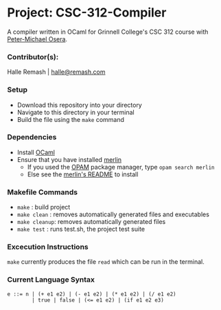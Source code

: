#   Project: CSC-312-Compiler 
A compiler written in OCaml for Grinnell College's CSC 312 course with [Peter-Michael Osera](https://github.com/psosera).

### Contributor(s): 
Halle Remash | halle@remash.com

### Setup 
- Download this repository into your directory
- Navigate to this directory in your terminal
- Build the file using the `make` command 

### Dependencies
- Install [OCaml](https://ocaml.org/docs/install.html)
- Ensure that you have installed [merlin](https://opam.ocaml.org/packages/merlin/)
  - If you used the [OPAM](https://opam.ocaml.org/) package manager, type `opam search merlin`
  - Else see the [merlin's README](https://github.com/ocaml/merlin) to install
      
### Makefile Commands
- `make`        : build project 
- `make clean`  : removes automatically generated files and executables
- `make cleanup`: removes automatically generated files
- `make test`   : runs test.sh, the project test suite

### Excecution Instructions
`make` currently produces the file `read` which can be run in the terminal. 

### Current Language Syntax 
```
e ::= n | (+ e1 e2) | (- e1 e2) | (* e1 e2) | (/ e1 e2)
        | true | false | (<= e1 e2) | (if e1 e2 e3)
```
